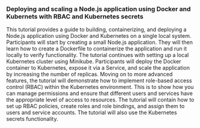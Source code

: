 ### Deploying and scaling a Node.js application using Docker and Kubernets with RBAC and Kubernetes secrets

This tutorial provides a guide to building, containerizing, and deploying a Node.js application using Docker and Kubernetes on a single local system. Participants will start by creating a small Node.js application. They will then learn how to create a Dockerfile to containerize the application and run it locally to verify functionality. The tutorial continues with setting up a local Kubernetes cluster using Minikube. Participants will deploy the Docker container to Kubernetes, expose it via a Service, and scale the application by increasing the number of replicas. Moving on to more advanced features, the tutorial will demonstrate how to implement role-based access control (RBAC) within the Kubernetes environment. This is to show how you can manage permissions and ensure that different users and services have the appropriate level of access to resources. The tutorial will contain how to set up RBAC policies, create roles and role bindings, and assign them to users and service accounts. The tutorial will also use the Kubernetes secrets functionality.